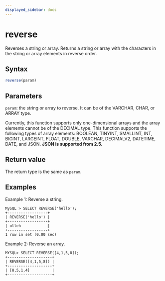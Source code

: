 ```yaml
---
displayed_sidebar: docs
---
```


# reverse



Reverses a string or array. Returns a string or array with the characters in the string or array elements in reverse order.

## Syntax

```Haskell
reverse(param)
```

## Parameters

`param`: the string or array to reverse. It can be of the VARCHAR, CHAR, or ARRAY type.

Currently, this function supports only one-dimensional arrays and the array elements cannot be of the DECIMAL type. This function supports the following types of array elements: BOOLEAN, TINYINT, SMALLINT, INT, BIGINT, LARGEINT, FLOAT, DOUBLE, VARCHAR, DECIMALV2, DATETIME, DATE, and JSON. **JSON is supported from 2.5.**

## Return value

The return type is the same as `param`.

## Examples

Example 1: Reverse a string.

```Plain Text
MySQL > SELECT REVERSE('hello');
+------------------+
| REVERSE('hello') |
+------------------+
| olleh            |
+------------------+
1 row in set (0.00 sec)
```

Example 2: Reverse an array.

```Plain Text
MYSQL> SELECT REVERSE([4,1,5,8]);
+--------------------+
| REVERSE([4,1,5,8]) |
+--------------------+
| [8,5,1,4]          |
+--------------------+
```

